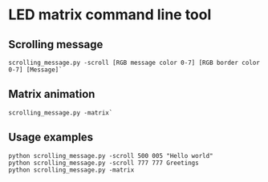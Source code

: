 # LED matrix command line tool

## Scrolling message
    scrolling_message.py -scroll [RGB message color 0-7] [RGB border color 0-7] [Message]`

## Matrix animation
    scrolling_message.py -matrix`

## Usage examples
    python scrolling_message.py -scroll 500 005 "Hello world"
    python scrolling_message.py -scroll 777 777 Greetings
    python scrolling_message.py -matrix
